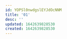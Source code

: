 ```yaml
---
id: YOPSl0nwdgslEYJdOcNNM
title: '01'
desc: ''
updated: 1642639828530
created: 1642639828530
---
```


